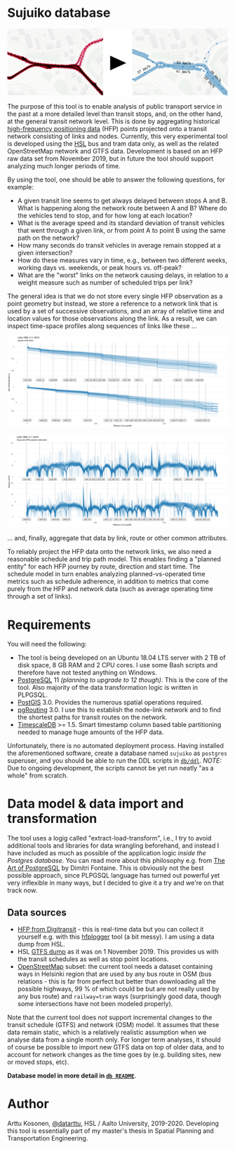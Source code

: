 # Sujuiko database

![Title picture: general idea.](docs/img/title_example_picture.png)

The purpose of this tool is to enable analysis of public transport service in the past at a more detailed level than transit stops, and, on the other hand, at the general transit network level.
This is done by aggregating historical [high-frequency positioning data](https://digitransit.fi/en/developers/apis/4-realtime-api/vehicle-positions/) (HFP) points projected onto a transit network consisting of links and nodes.
Currently, this very experimental tool is developed using the [HSL](hsl.fi/) bus and tram data only, as well as the related OpenStreetMap network and GTFS data.
Development is based on an HFP raw data set from November 2019, but in future the tool should support analyzing much longer periods of time.

By using the tool, one should be able to answer the following questions, for example:

- A given transit line seems to get always delayed between stops A and B.
What is happening along the network route between A and B?
Where do the vehicles tend to stop, and for how long at each location?
- What is the average speed and its standard deviation of transit vehicles that went through a given link, or from point A to point B using the same path on the network?
- How many seconds do transit vehicles in average remain stopped at a given intersection?
- How do these measures vary in time, e.g., between two different weeks, working days vs. weekends, or peak hours vs. off-peak?
- What are the "worst" links on the network causing delays, in relation to a weight measure such as number of scheduled trips per link?

The general idea is that we do not store every single HFP observation as a point geometry but instead, we store a reference to a network link that is used by a set of successive observations, and an array of relative time and location values for those observations along the link.
As a result, we can inspect time-space profiles along sequences of links like these ...

![Example of a driving time profile](docs/img/1088_optime_example.png)

![Example of a speed profile](docs/img/1088_speed_example.png)

... and, finally, aggregate that data by link, route or other common attributes.

To reliably project the HFP data onto the network links, we also need a reasonable schedule and trip path model.
This enables finding a "planned entity" for each HFP journey by route, direction and start time.
The schedule model in turn enables analyzing planned-vs-operated time metrics such as schedule adherence, in addition to metrics that come purely from the HFP and network data (such as average operating time through a set of links).

# Requirements

You will need the following:

- The tool is being developed on an Ubuntu 18.04 LTS server with 2 TB of disk space, 8 GB RAM and 2 CPU cores.
I use some Bash scripts and therefore have not tested anything on Windows.
- [PostgreSQL](https://www.postgresql.org/) 11 *(planning to upgrade to 12 though)*.
This is the core of the tool.
Also majority of the data transformation logic is written in PLPGSQL.
- [PostGIS](https://postgis.net/) 3.0.
Provides the numerous spatial operations required.
- [pgRouting](http://docs.pgrouting.org/latest/en/index.html) 3.0.
I use this to establish the node-link network and to find the shortest paths for transit routes on the network.
- [TimescaleDB](https://docs.timescale.com/latest/main) >= 1.5.
Smart timestamp column based table partitioning needed to manage huge amounts of the HFP data.

Unfortunately, there is no automated deployment process.
Having installed the aforementioned software, create a database named `sujuiko` as `postgres` superuser, and you should be able to run the DDL scripts in [`db/ddl`](/db/ddl).
*NOTE:* Due to ongoing development, the scripts cannot be yet run neatly "as a whole" from scratch.

# Data model & data import and transformation

The tool uses a logig called "extract-load-transform", i.e., I try to avoid additional tools and libraries for data wrangling beforehand, and instead I have included as much as possible of the application logic *inside the Postgres database*.
You can read more about this philosophy e.g. from [The Art of PostgreSQL](https://theartofpostgresql.com/) by Dimitri Fontaine.
This is obviously not the best possible approach, since PLPGSQL language has turned out powerful yet very inflexible in many ways, but I decided to give it a try and we're on that track now.

## Data sources

- [HFP from Digitransit](https://digitransit.fi/en/developers/apis/4-realtime-api/vehicle-positions/) - this is real-time data but you can collect it yourself e.g. with this [hfplogger](https://github.com/datarttu/hfplogger) tool (a bit messy).
I am using a data dump from HSL.
- HSL [GTFS dump](https://transitfeeds.com/p/helsinki-regional-transport/735/20191101) as it was on 1 November 2019.
This provides us with the transit schedules as well as stop point locations.
- [OpenStreetMap](openstreetmap.org/) subset: the current tool needs a dataset containing ways in Helsinki region that are used by any bus route in OSM (bus relations - this is far from perfect but better than downloading all the possible highways, 99 % of which could be but are not really used by any bus route) and `railway=tram` ways (surprisingly good data, though some intersections have not been modeled properly).

Note that the current tool does *not* support incremental changes to the transit schedule (GTFS) and network (OSM) model.
It assumes that these data remain static, which is a relatively realistic assumption when we analyse data from a single month only.
For longer term analyses, it should of course be possible to import new GTFS data on top of older data, and to account for network changes as the time goes by (e.g. building sites, new or moved stops, etc).

**Database model in more detail in [`db README`](db)**.

# Author

Arttu Kosonen, [@datarttu](https://github.com/datarttu), HSL / Aalto University, 2019-2020.
Developing this tool is essentially part of my master's thesis in Spatial Planning and Transportation Engineering.
